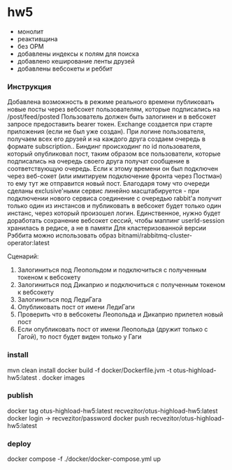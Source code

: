 # hw5

* монолит
* реактивщина
* без ОРМ
* добавлены индексы к полям для поиска
* добавлено кеширование ленты друзей
* добавлены вебсокеты и реббит


### Инструкция

Добавлена возможность в режиме реального времени публиковать новые посты через вебсокет пользователям, которые подписались на /post/feed/posted
Пользователь должен быть залогинен и в вебсокет запросе предоставить bearer токен.
Exchange создается при старте приложения (если не был уже создан).
При логине пользователя, получаем всех его друзей и на каждого друга создаем  очередь в формате subscription.<friendId>.<userId>
Биндинг происходинг по id пользователя, который опубликовал пост, таким образом все пользователи, которые подписались на очередь своего друга получат
сообщение в соответствующую очередь. Если к этому времени он был подключен через веб-сокет (или имитируем подключение фронта через Постман)
то ему тут же отправится новый пост.
Благодаря тому что очереди сделаны exclusive'ными сервис линейно масштабируется - при подключении нового сервиса соединение с очередью rabbit'а
получит только один из инстансов и публиковать в вебсокет будет только один инстанс, через который произошел логин.
Единственное, нужно будет доработать сохранение вебсокет сессий, чтобы маппинг userId-session хранилась в редисе, а не в памяти
Для кластеризованной версии Рэббита можно использовать образ bitnami/rabbitmq-cluster-operator:latest 

Сценарий:

1. Залогиниться под Леопольдом и подключиться с полученным токеном к вебсокету
2. Залогиниться под Дикаприо и подключиться с полученным токеном к вебсокету
3. Залогиниться под ЛедиГага
4. Опубликовать пост от имени ЛедиГаги
5. Проверить что в вебсокеты Леопольда и Дикаприо прилетел новый пост
6. Если опубликовать пост от имени Леопольда (дружит только с Гагой), то пост будет виден только у Гаги


### install

mvn clean install
docker build -f docker/Dockerfile.jvm -t otus-highload-hw5:latest .
docker images

### publish

docker tag otus-highload-hw5:latest recvezitor/otus-highload-hw5:latest
docker login -> recvezitor/password
docker push recvezitor/otus-highload-hw5:latest

### deploy 

docker compose -f ./docker/docker-compose.yml up